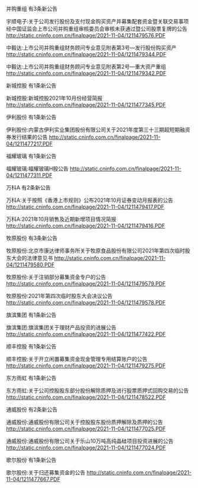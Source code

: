 并购重组 有3条新公告 

宇顺电子:关于公司发行股份及支付现金购买资产并募集配套资金暨关联交易事项经中国证监会上市公司并购重组审核委员会审核未获通过暨公司股票复牌的公告 http://static.cninfo.com.cn/finalpage/2021-11-04/1211479576.PDF 

中毅达:上市公司并购重组财务顾问专业意见附表第3号—发行股份购买资产 http://static.cninfo.com.cn/finalpage/2021-11-04/1211479344.PDF 

中毅达:上市公司并购重组财务顾问专业意见附表第2号—重大资产重组 http://static.cninfo.com.cn/finalpage/2021-11-04/1211479342.PDF 

新城控股 有1条新公告 

新城控股:新城控股2021年10月份经营简报 http://static.cninfo.com.cn/finalpage/2021-11-04/1211477345.PDF 

伊利股份 有1条新公告 

伊利股份:内蒙古伊利实业集团股份有限公司关于2021年度第三十三期超短期融资券发行结果的公告 http://static.cninfo.com.cn/finalpage/2021-11-04/1211477217.PDF 

福耀玻璃 有1条新公告 

福耀玻璃:福耀玻璃H股公告 http://static.cninfo.com.cn/finalpage/2021-11-04/1211477311.PDF 

万科A 有2条新公告 

万科A:关于按照《香港上市规则》公布2021年10月证券变动月报表的公告 http://static.cninfo.com.cn/finalpage/2021-11-04/1211479417.PDF 

万科A:2021年10月销售及近期新增项目情况简报 http://static.cninfo.com.cn/finalpage/2021-11-04/1211479416.PDF 

牧原股份 有3条新公告 

牧原股份:北京市康达律师事务所关于牧原食品股份有限公司2021年第四次临时股东大会的法律意见书 http://static.cninfo.com.cn/finalpage/2021-11-04/1211479580.PDF 

牧原股份:关于注销部分募集资金专户的公告 http://static.cninfo.com.cn/finalpage/2021-11-04/1211479579.PDF 

牧原股份:2021年第四次临时股东大会决议公告 http://static.cninfo.com.cn/finalpage/2021-11-04/1211479578.PDF 

旗滨集团 有1条新公告 

旗滨集团:旗滨集团关于理财产品投资的进展公告 http://static.cninfo.com.cn/finalpage/2021-11-04/1211477422.PDF 

顺丰控股 有1条新公告 

顺丰控股:关于开立闲置募集资金现金管理专用结算账户的公告 http://static.cninfo.com.cn/finalpage/2021-11-04/1211479275.PDF 

东方雨虹 有1条新公告 

东方雨虹:关于公司控股股东部分股份解除质押及进行股票质押式回购交易的公告 http://static.cninfo.com.cn/finalpage/2021-11-04/1211478522.PDF 

通威股份 有2条新公告 

通威股份:通威股份有限公司关于控股股东股份质押解除及质押的公告 http://static.cninfo.com.cn/finalpage/2021-11-04/1211477025.PDF 

通威股份:通威股份有限公司关于乐山10万吨高纯晶硅项目投资进展的公告 http://static.cninfo.com.cn/finalpage/2021-11-04/1211477024.PDF 

歌尔股份 有1条新公告 

歌尔股份:关于归还募集资金的公告 http://static.cninfo.com.cn/finalpage/2021-11-04/1211477667.PDF 

